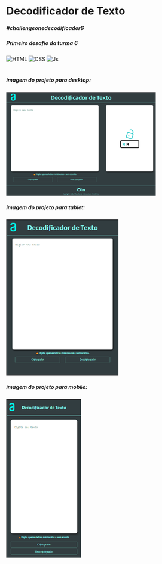 # Decodificador de Texto

##### #challengeonedecodificador6


##### Primeiro desafio da turma 6 

<div style="display: inline_block">

  <img align="center" alt="HTML" src="https://img.shields.io/badge/HTML5-E34F26?style=for-the-badge&logo=html5&logoColor=white">

  <img align="center" alt="CSS" src="https://img.shields.io/badge/CSS3-1572B6?style=for-the-badge&logo=css3&logoColor=white">

  <img align="center" alt="Js" src="https://img.shields.io/badge/JavaScript-F7DF1E?style=for-the-badge&logo=javascript&logoColor=black">

</div>

#

##### imagem do projeto para desktop:

<img style="width: 400px" src="https://github.com/rafaelmcorrea/decodificador_4/blob/main/img/img1.PNG">

##### imagem do projeto para tablet:

<img style="width: 300px" src="https://github.com/rafaelmcorrea/decodificador_4/blob/main/img/img2.PNG">

##### imagem do projeto para mobile:

<img style="width: 200px" src="https://github.com/rafaelmcorrea/decodificador_4/blob/main/img/img3.PNG">
